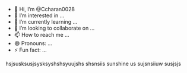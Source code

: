 - 👋 Hi, I’m @Ccharan0028
- 👀 I’m interested in ...
- 🌱 I’m currently learning ...
- 💞️ I’m looking to collaborate on ...
- 📫 How to reach me ...
- 😄 Pronouns: ...
- ⚡ Fun fact: ...

<!---
Ccharan0028/Ccharan0028 is a ✨ special ✨ repository because its `README.md` (this file) appears on your GitHub profile.
You can click the Preview link to take a look at your changes.
--->
hsjsusksusjsysksyshshsyuujshs
shsnsiis
sunshine us
sujsnsiiuw
susjsjs
